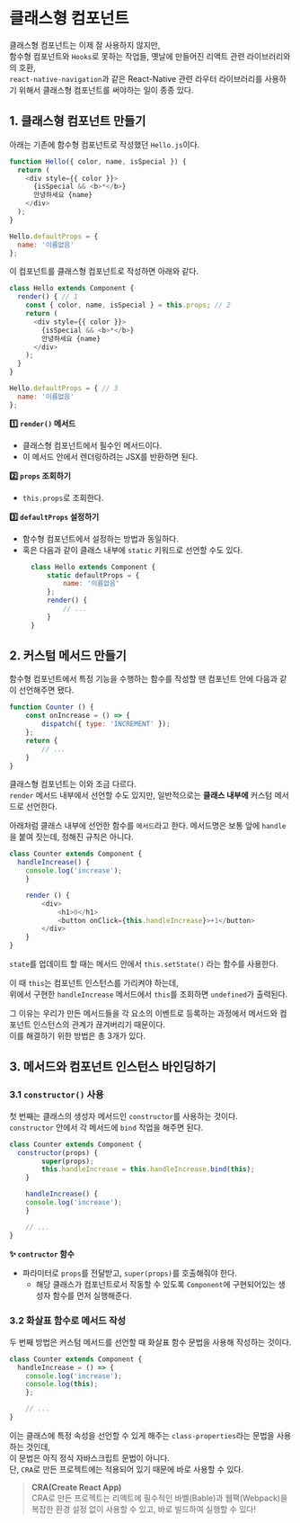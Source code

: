 # 클래스형 컴포넌트

클래스형 컴포넌트는 이제 잘 사용하지 않지만,   
함수형 컴포넌트와 `Hooks`로 못하는 작업들, 옛날에 만들어진 리액트 관련 라이브러리와의 호환,    
`react-native-navigation`과 같은 React-Native 관련 라우터 라이브러리를 사용하기 위해서 클래스형 컴포넌트를 써야하는 일이 종종 있다. 


## 1. 클래스형 컴포넌트 만들기

아래는 기존에 함수형 컴포넌트로 작성했던 `Hello.js`이다.

```js
function Hello({ color, name, isSpecial }) {
  return (
    <div style={{ color }}>
      {isSpecial && <b>*</b>}
      안녕하세요 {name}
    </div>
  );
}

Hello.defaultProps = {
  name: '이름없음'
};
```

이 컴포넌트를 클래스형 컴포넌트로 작성하면 아래와 같다. 

```js
class Hello extends Component {
  render() { // 1
    const { color, name, isSpecial } = this.props; // 2
    return (
      <div style={{ color }}>
        {isSpecial && <b>*</b>}
        안녕하세요 {name}
      </div>
    );
  }
}

Hello.defaultProps = { // 3
  name: '이름없음'
};
```

**1️⃣ `render()` 메서드**
- 클래스형 컴포넌트에서 필수인 메서드이다. 
- 이 메서드 안에서 렌더링하려는 JSX를 반환하면 된다. 

**2️⃣ `props` 조회하기**
- `this.props`로 조회한다. 

**3️⃣ `defaultProps` 설정하기**
- 함수형 컴포넌트에서 설정하는 방법과 동일하다.
- 혹은 다음과 같이 클래스 내부에 `static` 키워드로 선언할 수도 있다.
  ```js
	class Hello extends Component {
		static defaultProps = {
			name: '이름없음'
		};
		render() {
			// ...
		}
	}
	```



## 2. 커스텀 메서드 만들기

함수형 컴포넌트에서 특정 기능을 수행하는 함수를 작성할 땐 컴포넌트 안에 다음과 같이 선언해주면 됐다. 

```js
function Counter () {
	const onIncrease = () => {
		dispatch({ type: 'INCREMENT' });
	};
	return {
		// ...
	}
}
```

클래스형 컴포넌트는 이와 조금 다르다.     
`render` 메서드 내부에서 선언할 수도 있지만, 일반적으로는 **클래스 내부에** 커스텀 메서드로 선언한다. 

아래처럼 클래스 내부에 선언한 함수를 `메서드`라고 한다. 
메서드명은 보통 앞에 `handle`을 붙여 짓는데, 정해진 규칙은 아니다. 

```js
class Counter extends Component {
  handleIncrease() {
    console.log('increase');
	}

	render () {
		<div>
			<h1>0</h1>
			<button onClick={this.handleIncrease}>+1</button>
		</div>
	}
}
```

`state`를 업데이트 할 때는 메서드 안에서 `this.setState()` 라는 함수를 사용한다.      

이 때 `this`는 컴포넌트 인스턴스를 가리켜야 하는데,    
위에서 구현한 `handleIncrease` 메서드에서 `this`를 조회하면 `undefined`가 출력된다.

그 이유는 우리가 만든 메서드들을 각 요소의 이벤트로 등록하는 과정에서 메서드와 컴포넌트 인스턴스의 관계가 끊겨버리기 때문이다.    
이를 해결하기 위한 방법은 총 3개가 있다. 



## 3. 메서드와 컴포넌트 인스턴스 바인딩하기

### 3.1 `constructor()` 사용

첫 번째는 클래스의 생성자 메서드인 `constructor`를 사용하는 것이다.   
`constructor` 안에서 각 메서드에 `bind` 작업을 해주면 된다.

```js
class Counter extends Component {
  constructor(props) {
		super(props);
		this.handleIncrease = this.handleIncrease.bind(this);
	}

	handleIncrease() {
    console.log('increase');
	}

	// ...
}
```

**✨ `contructor` 함수**    
- 파라미터로 `props`를 전달받고, `super(props)`를 호출해줘야 한다. 
  - 해당 클래스가 컴포넌트로서 작동할 수 있도록 `Component`에 구현되어있는 생성자 함수를 먼저 실행해준다. 


 

### 3.2 화살표 함수로 메서드 작성 

두 번째 방법은 커스텀 메서드를 선언할 때 화살표 함수 문법을 사용해 작성하는 것이다. 

```js
class Counter extends Component {
  handleIncrease = () => {
    console.log('increase');
    console.log(this);
	};

	// ...
}
```

이는 클래스에 특정 속성을 선언할 수 있게 해주는 `class-properties`라는 문법을 사용하는 것인데,   
이 문법은 아직 정식 자바스크립트 문법이 아니다.    
단, `CRA`로 만든 프로젝트에는 적용되어 있기 때문에 바로 사용할 수 있다. 

> **CRA(Create React App)**    
> CRA로 만든 프로젝트는 리액트에 필수적인 바벨(Bable)과 웹팩(Webpack)을 
> 복잡한 환경 설정 없이 사용할 수 있고, 바로 빌드하여 실행할 수 있다! 



 